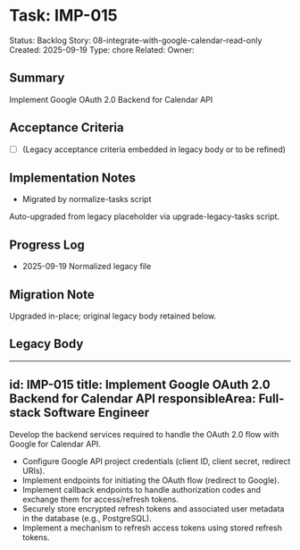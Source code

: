 # Task: IMP-015
Status: Backlog
Story: 08-integrate-with-google-calendar-read-only
Created: 2025-09-19
Type: chore
Related:
Owner:

## Summary
Implement Google OAuth 2.0 Backend for Calendar API

## Acceptance Criteria
- [ ] (Legacy acceptance criteria embedded in legacy body or to be refined)

## Implementation Notes
- Migrated by normalize-tasks script

Auto-upgraded from legacy placeholder via upgrade-legacy-tasks script.

## Progress Log
- 2025-09-19 Normalized legacy file

## Migration Note
Upgraded in-place; original legacy body retained below.

## Legacy Body
---
id: IMP-015
title: Implement Google OAuth 2.0 Backend for Calendar API
responsibleArea: Full-stack Software Engineer
---
Develop the backend services required to handle the OAuth 2.0 flow with Google for Calendar API.
*   Configure Google API project credentials (client ID, client secret, redirect URIs).
*   Implement endpoints for initiating the OAuth flow (redirect to Google).
*   Implement callback endpoints to handle authorization codes and exchange them for access/refresh tokens.
*   Securely store encrypted refresh tokens and associated user metadata in the database (e.g., PostgreSQL).
*   Implement a mechanism to refresh access tokens using stored refresh tokens.